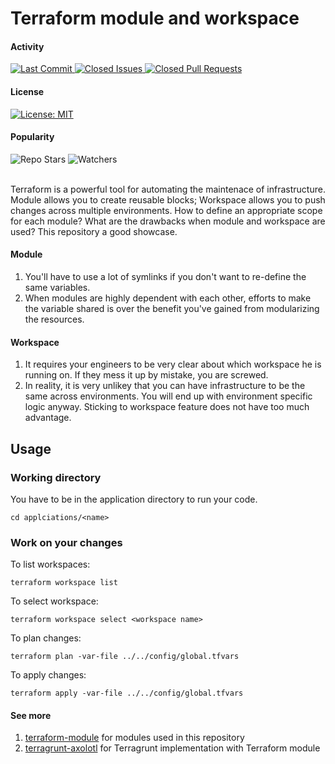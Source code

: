 # Terraform module and workspace
#### Activity
<div align="left">
  <a href="https://github.com/tchiunam/terraform-axolotl/commits/main">
    <img alt="Last Commit" src="https://img.shields.io/github/last-commit/tchiunam/terraform-axolotl" />
  </a>
  <a href="https://github.com/tchiunam/terraform-axolotl/issues?q=is%3Aissue+is%3Aclosed">
    <img alt="Closed Issues" src="https://img.shields.io/github/issues-closed/tchiunam/terraform-axolotl" />
  </a>
  <a href="https://github.com/tchiunam/terraform-axolotl/pulls?q=is%3Apr+is%3Aclosed">
    <img alt="Closed Pull Requests" src="https://img.shields.io/github/issues-pr-closed/tchiunam/terraform-axolotl" />
  </a>
</div>

#### License
<div align="left">
  <a href="https://opensource.org/licenses/MIT">
    <img alt="License: MIT" src="https://img.shields.io/github/license/tchiunam/terraform-axolotl" />
  </a>
</div>

#### Popularity
<div align="left">
  <img alt="Repo Stars" src="https://img.shields.io/github/stars/tchiunam/terraform-axolotl?style=social" />
  <img alt="Watchers" src="https://img.shields.io/github/watchers/tchiunam/terraform-axolotl?style=social" />
</div>

<br />

Terraform is a powerful tool for automating the maintenace of infrastructure.
Module allows you to create reusable blocks; Workspace allows you to push changes
across multiple environments. How to define an appropriate scope for each module?
What are the drawbacks when module and workspace are used? This repository a
good showcase.

#### Module
1. You'll have to use a lot of symlinks if you don't want to re-define the same variables.
1. When modules are highly dependent with each other, efforts to make the variable shared
is over the benefit you've gained from modularizing the resources.

#### Workspace
1. It requires your engineers to be very clear about which workspace he is running on.
If they mess it up by mistake, you are screwed.
1. In reality, it is very unlikey that you can have infrastructure to be the same
across environments. You will end up with environment specific logic anyway. Sticking to
workspace feature does not have too much advantage.

## Usage
### Working directory
You have to be in the application directory to run your code.
```
cd applciations/<name>
```

### Work on your changes
To list workspaces:
```
terraform workspace list
```

To select workspace:
```
terraform workspace select <workspace name>
```

To plan changes:
```
terraform plan -var-file ../../config/global.tfvars
```

To apply changes:
```
terraform apply -var-file ../../config/global.tfvars
```

#### See more  
1. [terraform-module](https://github.com/tchiunam/terraform-module) for modules used in this repository
1. [terragrunt-axolotl](https://github.com/tchiunam/terragrunt-axolotl) for Terragrunt implementation with Terraform module
